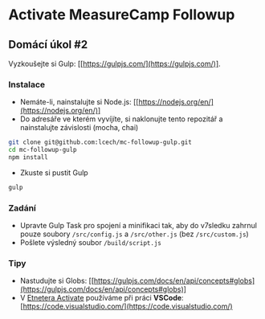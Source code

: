 # Activate MeasureCamp Followup
## Domácí úkol #2

Vyzkoušejte si Gulp: [[https://gulpjs.com/](https://gulpjs.com/)].

### Instalace

* Nemáte-li, nainstalujte si Node.js: [[https://nodejs.org/en/](https://nodejs.org/en/)]
* Do adresáře ve kterém vyvíjíte, si naklonujte tento repozitář a nainstalujte závislosti (mocha, chai)

```bash
git clone git@github.com:lcech/mc-followup-gulp.git
cd mc-followup-gulp
npm install
```

* Zkuste si pustit Gulp

```bash
gulp
```

### Zadání

* Upravte Gulp Task pro spojení a minifikaci tak, aby do v7sledku zahrnul pouze soubory `/src/config.js` a `/src/other.js` (bez `/src/custom.js`)
* Pošlete výsledný soubor `/build/script.js`

### Tipy

* Nastudujte si Globs: [[https://gulpjs.com/docs/en/api/concepts#globs](https://gulpjs.com/docs/en/api/concepts#globs)]
* V [Etnetera Activate](https://www.activate.cz/) používáme při práci **VSCode**: [https://code.visualstudio.com/](https://code.visualstudio.com/)